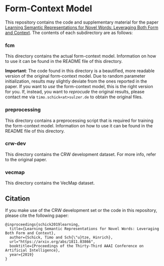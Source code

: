 # Form-Context Model

This repository contains the code and supplementary material for the paper [Learning Semantic Representations for Novel Words: Leveraging Both Form and Context](https://arxiv.org/abs/1811.03866). 
The contents of each subdirectory are as follows:

### fcm

This directory contains the actual form-context model. Information on how to use it can be found in the README file of this directory.

**Important**: The code found in this directory is a beautified, more readable version of the original form-context model. Due to random parameter initialization, results may slightly deviate from the ones reported in the paper. If you want to *use* the form-context model, this is the right version for you. If, instead, you want to *reprocude* the original results, please contact me via `timo.schick<at>sulzer.de` to obtain the original files.  

### preprocessing

This directory contains a preprocessing script that is required for training the form-context model. Information on how to use it can be found in the README file of this directory.

### crw-dev

This directory contains the CRW development dataset. For more info, refer to the original paper.

### vecmap

This directory contains the VecMap dataset.

## Citation

If you make use of the CRW development set or the code in this repository, please cite the following paper:
```
@inproceedings{schick2019learning,
  title={Learning Semantic Representations for Novel Words: Leveraging Both Form and Context},
  author={Schick, Timo and Sch{\"u}tze, Hinrich},
  url="https://arxiv.org/abs/1811.03866",
  booktitle={Proceedings of the Thirty-Third AAAI Conference on Artificial Intelligence},
  year={2019}
}
```
